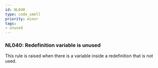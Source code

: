 ```yaml
---
id: NL040
type: code_smell
priority: minor
tags:
- unused 
---
```


### NL040: Redefinition variable is unused
This rule is raised when there is a variable inside a redefinition that is not used.
